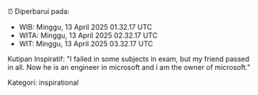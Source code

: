 ⏰ Diperbarui pada:
- WIB: Minggu, 13 April 2025 01.32.17 UTC
- WITA: Minggu, 13 April 2025 02.32.17 UTC
- WIT: Minggu, 13 April 2025 03.32.17 UTC

Kutipan Inspiratif:
"I failed in some subjects in exam, but my friend passed in all. Now he is an engineer in microsoft and i am the owner of microsoft."


Kategori: inspirational

